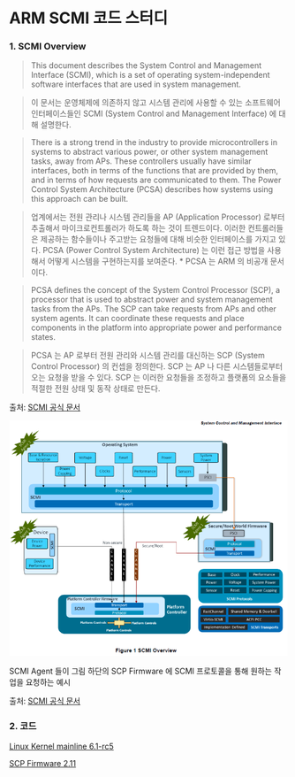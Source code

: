 # ARM SCMI 코드 스터디

### 1. SCMI Overview

> This document describes the System Control and Management Interface (SCMI), which is a set of operating system-independent software interfaces that are used in system management.

> 이 문서는 운영체제에 의존하지 않고 시스템 관리에 사용할 수 있는 소프트웨어 인터페이스들인 SCMI (System Control and Management Interface) 에 대해 설명한다.

> There is a strong trend in the industry to provide microcontrollers in systems to abstract various power, or other system management tasks, away from APs. These controllers usually have similar interfaces, both in terms of the functions that are provided by them, and in terms of how requests are communicated to them. The Power Control System Architecture (PCSA) describes how systems using this approach can be built.

> 업계에서는 전원 관리나 시스템 관리들을 AP (Application Processor) 로부터 추출해서 마이크로컨트롤러가 하도록 하는 것이 트렌드이다. 이러한 컨트롤러들은 제공하는 함수들이나 주고받는 요청들에 대해 비슷한 인터페이스를 가지고 있다. PCSA (Power Control System Architecture) 는 이런 접근 방법을 사용해서 어떻게 시스템을 구현하는지를 보여준다. \* PCSA 는 ARM 의 비공개 문서이다.

> PCSA defines the concept of the System Control Processor (SCP), a processor that is used to abstract power and system management tasks from the APs. The SCP can take requests from APs and other system agents. It can coordinate these requests and place components in the platform into appropriate power and performance states.

> PCSA 는 AP 로부터 전원 관리와 시스템 관리를 대신하는 SCP (System Control Processor) 의 컨셉을 정의한다. SCP 는 AP 나 다른 시스템들로부터 오는 요청을 받을 수 있다. SCP 는 이러한 요청들을 조정하고 플랫폼의 요소들을 적절한 전원 상태 및 동작 상태로 만든다.

출처: [SCMI 공식 문서](https://developer.arm.com/documentation/den0056/d/?lang=en)

![SCMI Overview](overview.PNG)

SCMI Agent 들이 그림 하단의 SCP Firmware 에 SCMI 프로토콜을 통해 원하는 작업을 요청하는 예시

출처: [SCMI 공식 문서](https://developer.arm.com/documentation/den0056/d/?lang=en)



### 2. 코드

[Linux Kernel mainline 6.1-rc5](https://www.kernel.org/)

[SCP Firmware 2.11](https://github.com/ARM-software/SCP-firmware)

